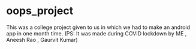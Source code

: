 # oops_project
This was a college project given to us in which we had to make an android app in one month time.
(PS: It was made during COVID lockdown by ME , Aneesh Rao , Gaurvit Kumar)
